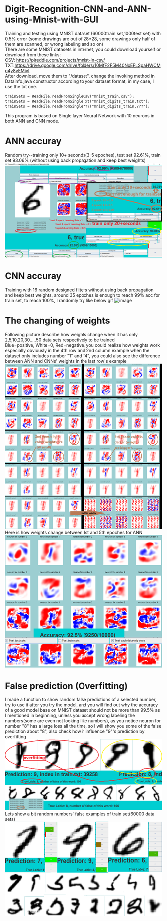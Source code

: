 # Digit-Recognition-CNN-and-ANN-using-Mnist-with-GUI
Training and testing using MNIST dataset (60000train set,1000test set) with 0.5% error (some drawings are out of 28*28, some drawings only half of them are scanned, or wrong labeling and so on)  
There are some MNIST datasets in internet, you could download yourself or download from these links:  
CSV: https://pjreddie.com/projects/mnist-in-csv/  
TXT:https://drive.google.com/drive/folders/10MfF2F5M40NxEFLSpaHWCMo4y8yEMivI  
After download, move them to "/dataset", change the invoking method in Datainfo.java constructor according to your dataset format, in my case, I use the txt one.
```
trainSets = ReadFile.readFromSingleCsv("mnist_train.csv");
trainSets = ReadFile.readFromSingleTxt("mnist_digits_train.txt");
trainSets = ReadFile.readFromSingle???("mnist_digits_train.???");
```
This program is based on Single layer Neural Network with 10 neurons in both ANN and CNN mode.
# ANN accuray
Random try--training only 10+ seconds(3-5 epoches), test set 92.61%, train set 93.06% (without using back propagation and keep best weights)
![image](https://raw.githubusercontent.com/timmmGZ/Digit-Recognition-CNN-and-ANN-using-Mnist-with-GUI/master/images/ANN3and5epochAccuracy.png)
# CNN accuray
Training with 16 random designed filters without using back propagation and keep best weights, around 35 epoches is enough to reach 99% acc for train set, to reach 100%, I randomly try like below gif
![image](https://github.com/timmmGZ/Digit-Recognition-CNN-and-ANN-using-Mnist-with-GUI/blob/master/imagesUpdated/MnistCNN100Acc.gif)
# The changing of weights 
Following picture describe how weights change when it has only 2,5,10,20,30.....50 data sets respectively to be trained  
Blue=positive, White=0, Red=negative, you could realize how weights work especially obviously in the 4th row and 2nd column example when the dataset only includes number "1" and "4", you could also see the difference between ANN and CNNs' weights in the last row's example 
![image](https://raw.githubusercontent.com/timmmGZ/Digit-Recognition-CNN-and-ANN-using-Mnist-with-GUI/master/images/LessThan50DatasetsWeightsChanges.png)
Here is how weights change between 1st and 5th epoches for ANN
![image](https://raw.githubusercontent.com/timmmGZ/Digit-Recognition-CNN-and-ANN-using-Mnist-with-GUI/master/images/LR0.05Epoch1and5Difference.png)
# False prediction (Overfitting)
I made a function to show random false predictions of a selected number, try to use it after you try the model, and you will find out why the accuracy of a good model base on MNIST dataset should not be more than 99.5% as I mentioned in beginning, unless you accept wrong labeling the numbers(some are even not looking like numbers),
as you notice neuron for number "8" has a large loss all the time, so I will show you some of the false prediction about "8", also check how it influence "9"'s prediction by overfitting
![image](https://raw.githubusercontent.com/timmmGZ/Digit-Recognition-CNN-and-ANN-using-Mnist-with-GUI/master/images/false8.png)
Lets show a bit random numbers' false examples of train set(60000 data sets)
![image](https://raw.githubusercontent.com/timmmGZ/Digit-Recognition-CNN-and-ANN-using-Mnist-with-GUI/master/images/randomFalse.png)
